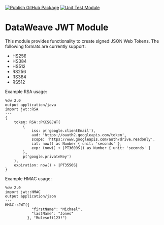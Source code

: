 [![Publish GitHub Package](https://github.com/mulesoft-consulting/jwt-dw-module/actions/workflows/master.yaml/badge.svg)](https://github.com/mulesoft-consulting/jwt-dw-module/actions/workflows/master.yaml) [![Unit Test Module](https://github.com/mulesoft-consulting/jwt-dw-module/actions/workflows/develop.yml/badge.svg)](https://github.com/mulesoft-consulting/jwt-dw-module/actions/workflows/develop.yml)

# DataWeave JWT Module

This module provides functionality to create signed JSON Web Tokens. The following formats are currently support:

* HS256
* HS384
* HS512
* RS256
* RS384
* RS512

Example RSA usage:

```dataweave
%dw 2.0
output application/java
import jwt::RSA
---
{
	token: RSA::PKCS8JWT(
		{
			iss: p('google.clientEmail'),
			aud: 'https://oauth2.googleapis.com/token',
			scope: 'https://www.googleapis.com/auth/drive.readonly',
			iat: now() as Number { unit: 'seconds' },
			exp: (now() + |PT3600S|) as Number { unit: 'seconds' }
		},
		p('google.privateKey')
	),
	expiration: now() + |PT3550S|
}
```

Example HMAC usage:

```dataweave
%dw 2.0
import jwt::HMAC
output application/json
---
HMAC::JWT({
            "firstName": "Michael",
            "lastName": "Jones"
          }, "Mulesoft123!")
```
